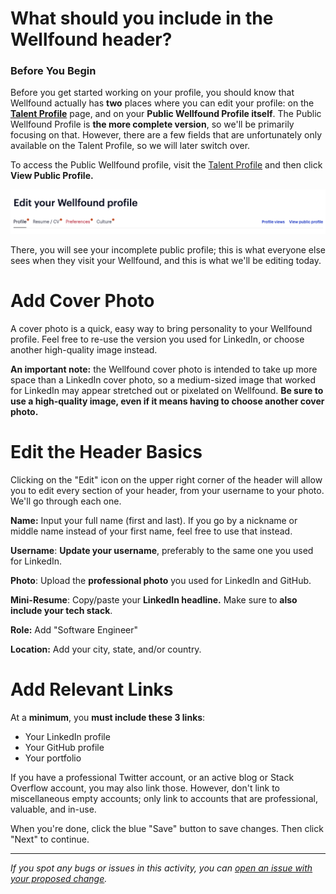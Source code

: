 # What should you include in the Wellfound header?

### **Before You Begin**

Before you get started working on your profile, you should know that Wellfound actually has **two** places where you can edit your profile: on the **[Talent Profile](https://wellfound.com/profile/edit)** page, and on your **Public Wellfound Profile itself**. The Public Wellfound Profile is **the more complete version**, so we'll be primarily focusing on that. However, there are a few fields that are unfortunately only available on the Talent Profile, so we will later switch over.

To access the Public Wellfound profile, visit the [Talent Profile](https://wellfound.com/profile/edit) and then click **View Public Profile.**

![images/AL1.png](images/AL1.png)

There, you will see your incomplete public profile; this is what everyone else sees when they visit your Wellfound, and this is what we'll be editing today.

# **Add Cover Photo**

A cover photo is a quick, easy way to bring personality to your Wellfound profile. Feel free to re-use the version you used for LinkedIn, or choose another high-quality image instead.

**An important note:** the Wellfound cover photo is intended to take up more space than a LinkedIn cover photo, so a medium-sized image that worked for LinkedIn may appear stretched out or pixelated on Wellfound. **Be sure to use a high-quality image, even if it means having to choose another cover photo.**

# **Edit the Header Basics**

Clicking on the "Edit" icon on the upper right corner of the header will allow you to edit every section of your header, from your username to your photo. We'll go through each one.

**Name:** Input your full name (first and last). If you go by a nickname or middle name instead of your first name, feel free to use that instead.

**Username**: **Update your username**, preferably to the same one you used for LinkedIn.

**Photo**: Upload the **professional photo** you used for LinkedIn and GitHub.

**Mini-Resume**: Copy/paste your **LinkedIn headline.** Make sure to **also include your tech stack**.

**Role:** Add "Software Engineer"

**Location:** Add your city, state, and/or country.

# **Add Relevant Links**

At a **minimum**, you **must include these 3 links**:

- Your LinkedIn profile
- Your GitHub profile
- Your portfolio

If you have a professional Twitter account, or an active blog or Stack Overflow account, you may also link those. However, don't link to miscellaneous empty accounts; only link to accounts that are professional, valuable, and in-use.

When you're done, click the blue "Save" button to save changes. Then click "Next" to continue.

---

_If you spot any bugs or issues in this activity, you can [open an issue with your proposed change](https://github.com/microverseinc/curriculum-transversal-skills/blob/main/git-github/articles/open_issue.md)._

